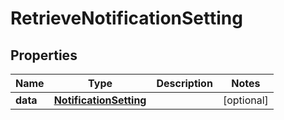 

# RetrieveNotificationSetting


## Properties

Name | Type | Description | Notes
------------ | ------------- | ------------- | -------------
**data** | [**NotificationSetting**](NotificationSetting.md) |  |  [optional]



